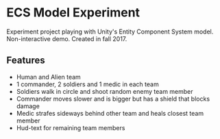 # ECS Model Experiment

Experiment project playing with Unity's Entity Component System model. Non-interactive demo. Created in fall 2017.

## Features
- Human and Alien team
- 1 commander, 2 soldiers and 1 medic in each team
- Soldiers walk in circle and shoot random enemy team member
- Commander moves slower and is bigger but has a shield that blocks damage
- Medic strafes sideways behind other team and heals closest team member
- Hud-text for remaining team members